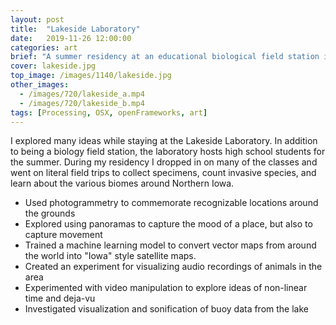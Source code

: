 ```yaml
---
layout: post
title:  "Lakeside Laboratory"
date:   2019-11-26 12:00:00
categories: art
brief: "A summer residency at an educational biological field station in Iowa."
cover: lakeside.jpg
top_image: /images/1140/lakeside.jpg
other_images:
  - /images/720/lakeside_a.mp4
  - /images/720/lakeside_b.mp4
tags: [Processing, OSX, openFrameworks, art]
---
```


I explored many ideas while staying at the Lakeside Laboratory. In addition to being a biology field station, the laboratory hosts high school students for the summer.
During my residency I dropped in on many of the classes
and went on literal field trips to collect specimens, count invasive species, and learn about the various biomes around Northern Iowa.

* Used photogrammetry to commemorate recognizable locations around the grounds
* Explored using panoramas to capture the mood of a place, but also to capture movement
* Trained a machine learning model to convert vector maps from around the world into "Iowa" style satellite maps.
* Created an experiment for visualizing audio recordings of animals in the area
* Experimented with video manipulation to explore ideas of non-linear time and deja-vu
* Investigated visualization and sonification of buoy data from the lake
